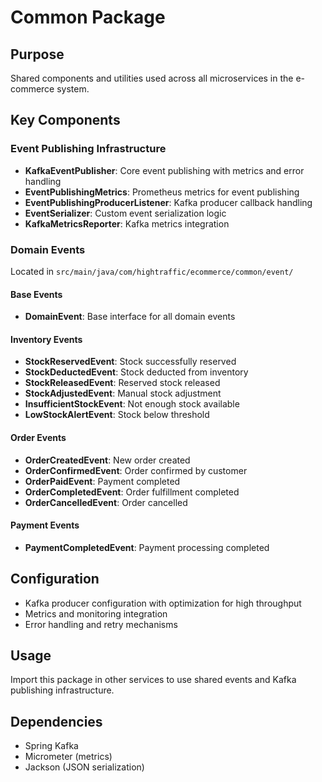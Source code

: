 # Common Package

## Purpose
Shared components and utilities used across all microservices in the e-commerce system.

## Key Components

### Event Publishing Infrastructure
- **KafkaEventPublisher**: Core event publishing with metrics and error handling
- **EventPublishingMetrics**: Prometheus metrics for event publishing
- **EventPublishingProducerListener**: Kafka producer callback handling
- **EventSerializer**: Custom event serialization logic
- **KafkaMetricsReporter**: Kafka metrics integration

### Domain Events
Located in `src/main/java/com/hightraffic/ecommerce/common/event/`

#### Base Events
- **DomainEvent**: Base interface for all domain events

#### Inventory Events
- **StockReservedEvent**: Stock successfully reserved
- **StockDeductedEvent**: Stock deducted from inventory
- **StockReleasedEvent**: Reserved stock released
- **StockAdjustedEvent**: Manual stock adjustment
- **InsufficientStockEvent**: Not enough stock available
- **LowStockAlertEvent**: Stock below threshold

#### Order Events
- **OrderCreatedEvent**: New order created
- **OrderConfirmedEvent**: Order confirmed by customer
- **OrderPaidEvent**: Payment completed
- **OrderCompletedEvent**: Order fulfillment completed
- **OrderCancelledEvent**: Order cancelled

#### Payment Events
- **PaymentCompletedEvent**: Payment processing completed

## Configuration
- Kafka producer configuration with optimization for high throughput
- Metrics and monitoring integration
- Error handling and retry mechanisms

## Usage
Import this package in other services to use shared events and Kafka publishing infrastructure.

## Dependencies
- Spring Kafka
- Micrometer (metrics)
- Jackson (JSON serialization)